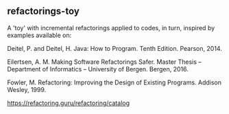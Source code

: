 ## refactorings-toy

A 'toy' with incremental refactorings applied to codes, in turn, inspired by examples available on:


Deitel, P. and Deitel, H. Java: How to Program. Tenth Edition. Pearson, 2014.

Eilertsen, A. M. Making Software Refactorings Safer. Master Thesis – Department of Informatics – University of Bergen. Bergen, 2016.

Fowler, M. Refactoring: Improving the Design of Existing Programs. Addison Wesley, 1999.

https://refactoring.guru/refactoring/catalog
